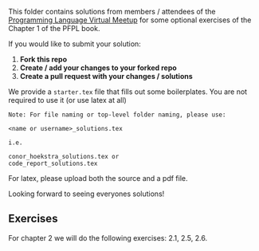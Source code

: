 This folder contains solutions from members / attendees of the [Programming Language Virtual Meetup](https://www.meetup.com/Programming-Languages-Toronto-Meetup/) for some optional exercises of the Chapter 1 of the PFPL book.

If you would like to submit your solution:

1. **Fork this repo**
2. **Create / add your changes to your forked repo**
3. **Create a pull request with your changes / solutions**

We provide a `starter.tex` file that fills out some boilerplates.
You are not required to use it (or use latex at all)

```
Note: For file naming or top-level folder naming, please use:

<name or username>_solutions.tex

i.e.

conor_hoekstra_solutions.tex or
code_report_solutions.tex
```

For latex, please upload both the source and a pdf file.

Looking forward to seeing everyones solutions!

## Exercises
For chapter 2 we will do the following exercises: 2.1, 2.5, 2.6.